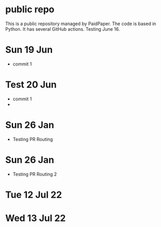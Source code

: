 # public repo

This is a public repository managed by PaidPaper. The code is based in Python. It has several GitHub actions.
Testing June 16.
# Sun 19 Jun
- commit 1
# Test 20 Jun
- commit 1
- 
# Sun 26 Jan
- Testing PR Routing
# Sun 26 Jan
- Testing PR Routing 2
# Tue 12 Jul 22
# Wed 13 Jul 22
